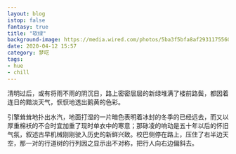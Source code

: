 ```yaml
---
layout: blog
istop: false
fantasy: true
title: "软绿"
background-image: https://media.wired.com/photos/5ba3f5bfa8af293117556041/master/w_2560%2Cc_limit/SyncronizedClocks-166311698-(1).jpg
date: 2020-04-12 15:57
category: 梦呓
tags:
- hue
- chill
---
```


清明过后，或有将雨不雨的阴沉日，路上密密层层的新绿堆满了楼前路鬓，都因着连日的黯淡天气，恹恹地透出鹅黄的色彩。

引擎耸耸地扑出水汽，地面打湿的一片暗色表明着冰封的冬季的已经远去，而又以厚重棉袄的不合时宜加重了现时单衣中的寒意；那砯凌的响动是五十年以后的怀旧气氛，叙述古早机械刚刚驶入历史的新鲜兴致。校巴侧停在路上，压住了右半边天空，那一对的行道树的行列因之显示出不对称，把行人向右边偏斜去。